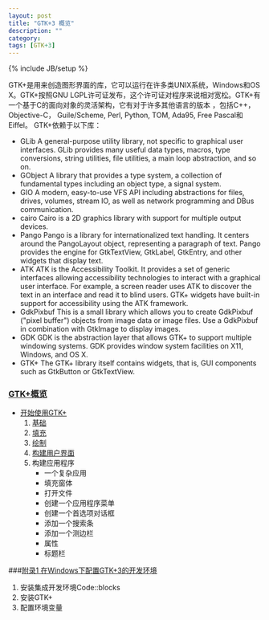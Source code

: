 ```yaml
---
layout: post
title: "GTK+3 概览"
description: ""
category: 
tags: [GTK+3]
---
```

{% include JB/setup %}

GTK+是用来创造图形界面的库，它可以运行在许多类UNIX系统，Windows和OS X。GTK+按照GNU LGPL许可证发布，这个许可证对程序来说相对宽松。GTK+有一个基于C的面向对象的灵活架构，它有对于许多其他语言的版本 ，包括C++，Objective-C， Guile/Scheme, Perl, Python, TOM, Ada95, Free Pascal和Eiffel。
GTK+依赖于以下库：

*    GLib
A general-purpose utility library, not specific to graphical user interfaces. GLib provides many useful data types, macros, type conversions, string utilities, file utilities, a main loop abstraction, and so on. 
*    GObject
A library that provides a type system, a collection of fundamental types including an object type, a signal system. 
*    GIO
A modern, easy-to-use VFS API including abstractions for files, drives, volumes, stream IO, as well as network programming and DBus communication.
*    cairo
Cairo is a 2D graphics library with support for multiple output devices. 
*    Pango
Pango is a library for internationalized text handling. It centers around the PangoLayout object, representing a paragraph of text. Pango provides the engine for GtkTextView, GtkLabel, GtkEntry, and other widgets that display text. 
*    ATK
ATK is the Accessibility Toolkit. It provides a set of generic interfaces allowing accessibility technologies to interact with a graphical user interface. For example, a screen reader uses ATK to discover the text in an interface and read it to blind users. GTK+ widgets have built-in support for accessibility using the ATK framework. 
*    GdkPixbuf
This is a small library which allows you to create GdkPixbuf ("pixel buffer") objects from image data or image files. Use a GdkPixbuf in combination with GtkImage to display images. 
*    GDK
GDK is the abstraction layer that allows GTK+ to support multiple windowing systems. GDK provides window system facilities on X11, Windows, and OS X. 
*    GTK+
The GTK+ library itself contains widgets, that is, GUI components such as GtkButton or GtkTextView. 

### [GTK+概览][1]
* [开始使用GTK+][StartGTK]
    1. [基础][Basics]
    2. [填充][Packing]
    3. [绘制][drawing]
    4. [构建用户界面][uibuilding]
    5. 构建应用程序
        * 一个复杂应用
        * 填充窗体
        * 打开文件
        * 创建一个应用程序菜单
        * 创建一个首选项对话框
        * 添加一个搜索条
        * 添加一个测边栏
        * 属性
        * 标题栏

###[附录1 在Windows下配置GTK+3的开发环境][Appendix1]
1. 安装集成开发环境Code::blocks
2. 安装GTK+
3. 配置环境变量

[1]:{{BASE_PATH}}/2014/11/03/gtk1/ 
[StartGTK]:{{BASE_PATH}}/2014/11/06/basics/
[Basics]:{{BASE_PATH}}/2014/11/06/basics/
[Packing]: {{BASE_PATH}}/2014/11/09/packing/
[drawing]: {{BASE_PATH}}/2014/11/09/drawing/
[uibuilding]: {{BASE_PATH}}/2014/11/09/ui-building/
[Appendix1]: {{BASE_PATH}}/2014/11/03/gtk2 


